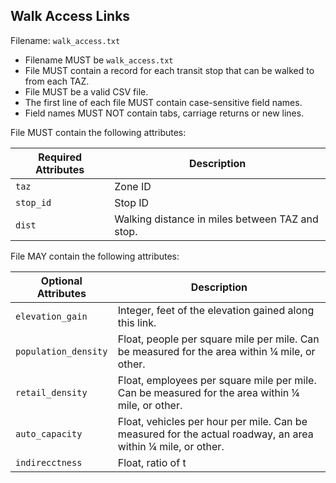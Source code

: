 ## Walk Access Links
Filename: `walk_access.txt`

 *  Filename MUST be `walk_access.txt`
 *  File MUST contain a record for each transit stop that can be walked to from each TAZ.
 *  File MUST be a valid CSV file.
 *  The first line of each file MUST contain case-sensitive field names.
 *  Field names MUST NOT contain tabs, carriage returns or new lines.

File MUST contain the following attributes:

Required Attributes	| Description										
----------			| -------------		
`taz`				| Zone ID
`stop_id`			| Stop ID
`dist`				| Walking distance in miles between TAZ and stop.

File MAY contain the following attributes:

Optional Attributes	| Description										
----------			| -------------		
`elevation_gain`	| Integer, feet of the elevation gained along this link.
`population_density`| Float, people per square mile per mile. Can be measured for the area within ¼ mile, or other.
`retail_density`	| Float, employees per square mile per mile. Can be measured for the area within ¼ mile, or other.
`auto_capacity`		| Float, vehicles per hour per mile.  Can be measured for the actual roadway, an area within ¼ mile, or other.
`indirecctness`		| Float, ratio of t